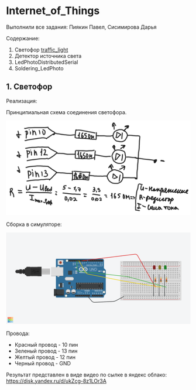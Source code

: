 # Internet_of_Things
Выполнили все задания: Пиякин Павел, Сисимирова Дарья

Содержание:

1. Светофор [traffic_light](https://github.com/Deppkepa/Internet_of_Things/tree/main/traffic_light)
2. Детектор источника света
3. LedPhotoDistributedSerial
4. Soldering_LedPhoto

## 1. Светофор
Реализация:

Принципиальная схема соединения светофора.

![картинка 1](https://github.com/Deppkepa/Internet_of_Things/blob/main/images/null%20(1).png)

Сборка в симуляторе:

![картинка 2](https://github.com/Deppkepa/Internet_of_Things/blob/main/images/Grand%20Tumelo-Jaban.png)

Провода:

* Красный провод - 10 пин
* Зеленый провод - 13 пин
* Желтый провод - 12 пин
* Черный провод - GND

Результат представлен в виде видео по сылке в яндекс облако: https://disk.yandex.ru/d/ukZcg-8z1LOr3A
